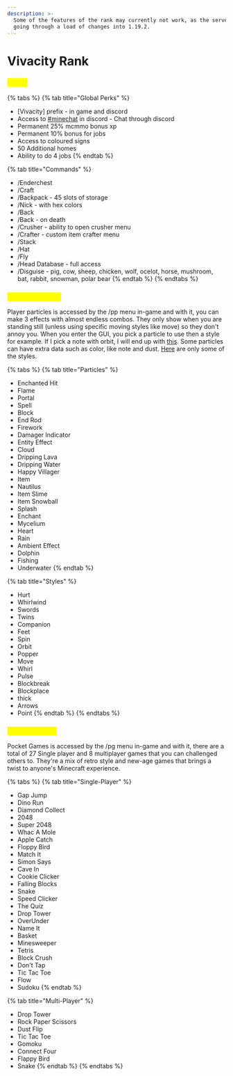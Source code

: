```yaml
---
description: >-
  Some of the features of the rank may currently not work, as the server is
  going through a load of changes into 1.19.2.
---
```


# Vivacity Rank

### <mark style="color:yellow;">Perks</mark>

{% tabs %}
{% tab title="Global Perks" %}
* \[Vivacity] prefix - in game and discord
* Access to [#minechat](https://discord.gg/DcVvbkh) in discord - Chat through discord
* Permanent 25% mcmmo bonus xp
* Permanent 10% bonus for jobs
* Access to coloured signs
* 50 Additional homes
* Ability to do 4 jobs
{% endtab %}

{% tab title="Commands" %}
* &#x20;/Enderchest
* /Craft
* /Backpack - 45 slots of storage&#x20;
* /Nick -  with hex colors
* /Back
* /Back - on death
* /Crusher - ability to open crusher menu
* /Crafter - custom item crafter menu&#x20;
* /Stack
* /Hat
* /Fly
* /Head Database - full access
* /Disguise - pig, cow, sheep, chicken, wolf, ocelot, horse, mushroom, bat, rabbit, snowman, polar bear
{% endtab %}
{% endtabs %}

### <mark style="color:yellow;">Player Particles</mark>

Player particles is accessed by the /pp menu in-game and with it, you can make 3 effects with almost endless combos. They only show when you are standing still (unless using specific moving styles like move) so they don't annoy you. When you enter the GUI, you pick a particle to use then a style for example. If I pick a note with orbit, I will end up with [this](http://m/). Some particles can have extra data such as color, like note and dust. [Here](http://m/) are only some of the styles.

{% tabs %}
{% tab title="Particles" %}
* Enchanted Hit
* Flame
* Portal
* Spell
* Block
* End Rod
* Firework
* Damager Indicator
* Entity Effect
* Cloud
* Dripping Lava
* Dripping Water
* Happy Villager
* Item
* Nautilus
* Item Slime
* Item Snowball
* Splash
* Enchant
* Mycelium
* Heart
* Rain
* Ambient Effect
* Dolphin
* Fishing
* Underwater
{% endtab %}

{% tab title="Styles" %}
* Hurt
* Whirlwind
* Swords
* Twins
* Companion&#x20;
* Feet
* Spin
* Orbit
* Popper
* Move
* Whirl
* Pulse
* Blockbreak
* Blockplace
* thick
* Arrows
* Point
{% endtab %}
{% endtabs %}

### <mark style="color:yellow;">Pocket Games</mark>

Pocket Games is accessed by the /pg menu in-game and with it, there are a total of 27 Single player and 8 multiplayer games that you can challenged others to. They're a mix of retro style and new-age games that brings a twist to anyone's Minecraft experience.

{% tabs %}
{% tab title="Single-Player" %}
* Gap Jump
* Dino Run
* Diamond Collect
* 2048
* Super 2048
* Whac A Mole
* Apple Catch
* Floppy Bird
* Match It
* Simon Says
* Cave In
* Cookie Clicker
* Falling Blocks
* Snake
* Speed Clicker
* The Quiz
* Drop Tower
* OverUnder
* Name It
* Basket
* Minesweeper
* Tetris
* Block Crush
* Don't Tap
* Tic Tac Toe
* Flow
* Sudoku
{% endtab %}

{% tab title="Multi-Player" %}
* Drop Tower
* Rock Paper Scissors
* Dust Flip
* Tic Tac Toe
* Gomoku
* Connect Four
* Flappy Bird
* Snake
{% endtab %}
{% endtabs %}
